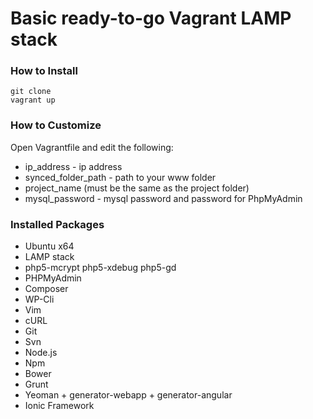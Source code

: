 # Basic ready-to-go Vagrant LAMP stack

### How to Install
    git clone
    vagrant up
    
### How to Customize
Open Vagrantfile and edit the following:
- ip_address - ip address
- synced_folder_path - path to your www folder
- project_name (must be the same as the project folder)
- mysql_password - mysql password and password for PhpMyAdmin

### Installed Packages
- Ubuntu x64
- LAMP stack
- php5-mcrypt php5-xdebug php5-gd 
- PHPMyAdmin
- Composer
- WP-Cli
- Vim
- cURL
- Git
- Svn
- Node.js
- Npm
- Bower
- Grunt
- Yeoman + generator-webapp + generator-angular
- Ionic Framework